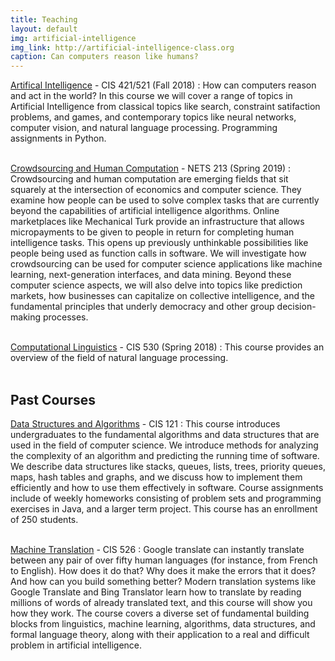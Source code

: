 ```yaml
---
title: Teaching
layout: default
img: artificial-intelligence
img_link: http://artificial-intelligence-class.org
caption: Can computers reason like humans?
---
```


<!--
img: artificial-intelligence
img_link: http://artificial-intelligence-class.org
caption: Can computers reason like humans?
-->
[Artifical Intelligence](http://artificial-intelligence-class.org) - CIS 421/521  (Fall 2018) 
: How can computers reason and act in the world?  In this course we will cover a range of topics in Artificial Intelligence from classical topics like search, constraint satifaction problems, and games, and contemporary topics like neural networks, computer vision, and natural language processing. Programming assignments in Python.<br /> <br />

<!--
img: turk-engraving-detail
img_link: http://crowdsourcing-class.org
caption: An engraving of the Mechanical Turk, the 18th century chess-playing automaton
-->
[Crowdsourcing and Human Computation](http://crowdsourcing-class.org/) - NETS 213  (Spring 2019) 
: Crowdsourcing and human computation are emerging fields that sit squarely at the intersection of economics and computer science. They examine how people can be used to solve complex tasks that are currently beyond the capabilities of artificial intelligence algorithms. Online marketplaces like Mechanical Turk provide an infrastructure that allows micropayments to be given to people in return for completing human intelligence tasks. This opens up previously unthinkable possibilities like people being used as function calls in software. We will investigate how crowdsourcing can be used for computer science applications like machine learning, next-generation interfaces, and data mining. Beyond these computer science aspects, we will also delve into topics like prediction markets, how businesses can capitalize on collective intelligence, and the fundamental principles that underly democracy and other group decision-making processes. <br /> <br />


<!--
img: graph-definitions
img_link: http://www.seas.upenn.edu/~cis121/current/
caption: Graph terminology introduced in Data Structures and Algorithms
-->
[Computational Linguistics](http://computational-linguistics-class.org) - CIS 530 (Spring 2018) 
: This course provides an overview of the field of natural language processing.  <br /> <br />


## Past Courses

<!--
img: graph-definitions
img_link: http://www.seas.upenn.edu/~cis121/current/
caption: Graph terminology introduced in Data Structures and Algorithms
-->
[Data Structures and Algorithms](http://www.seas.upenn.edu/~cis121/current/) - CIS 121 
: This course introduces undergraduates to the fundamental algorithms and data structures that are used in the field of computer science.  We introduce methods for analyzing the complexity of an algorithm and predicting the running time of software. We describe data structures like stacks, queues, lists, trees, priority queues, maps, hash tables and graphs, and we discuss how to implement them efficiently and how to use them effectively in software. Course assignments include of weekly homeworks consisting of problem sets and programming exercises in Java, and a larger term project.  This course has an enrollment of  250 students. <br /> <br />



[Machine Translation](http://mt-class.org) - CIS 526 
: Google translate can instantly translate between any pair of over fifty human languages (for instance, from French to English). How does it do that? Why does it make the errors that it does? And how can you build something better? Modern translation systems like Google Translate and Bing Translator learn how to translate by reading millions of words of already translated text, and this course will show you how they work. The course covers a diverse set of fundamental building blocks from linguistics, machine learning, algorithms, data structures, and formal language theory, along with their application to a real and difficult problem in artificial intelligence. <br /> <br />
